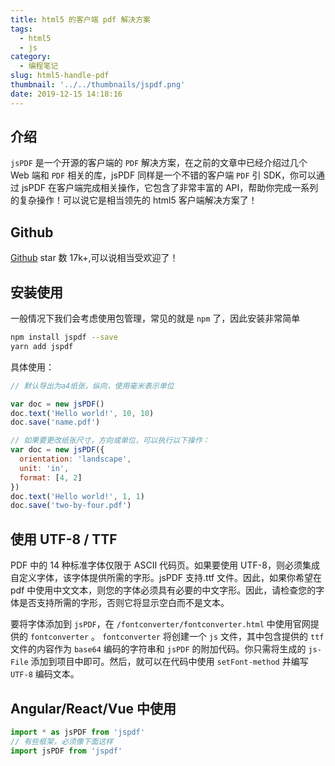 ```yaml
---
title: html5 的客户端 pdf 解决方案
tags:
  - html5
  - js
category:
  - 编程笔记
slug: html5-handle-pdf
thumbnail: '../../thumbnails/jspdf.png'
date: 2019-12-15 14:18:16
---
```


## 介绍

`jsPDF` 是一个开源的客户端的 `PDF` 解决方案，在之前的文章中已经介绍过几个 Web 端和 `PDF` 相关的库，jsPDF 同样是一个不错的客户端 `PDF` 引 SDK，你可以通过 jsPDF 在客户端完成相关操作，它包含了非常丰富的 API，帮助你完成一系列的复杂操作！可以说它是相当领先的 html5 客户端解决方案了！

## Github

[Github](https://github.com/MrRio/jsPDF) star 数 17k+,可以说相当受欢迎了！

## 安装使用

一般情况下我们会考虑使用包管理，常见的就是 `npm` 了，因此安装非常简单

```bash
npm install jspdf --save
yarn add jspdf
```

具体使用：

```js
// 默认导出为a4纸张，纵向，使用毫米表示单位

var doc = new jsPDF()
doc.text('Hello world!', 10, 10)
doc.save('name.pdf')

// 如果要更改纸张尺寸，方向或单位，可以执行以下操作：
var doc = new jsPDF({
  orientation: 'landscape',
  unit: 'in',
  format: [4, 2]
})
doc.text('Hello world!', 1, 1)
doc.save('two-by-four.pdf')
```

## 使用 UTF-8 / TTF

PDF 中的 14 种标准字体仅限于 ASCII 代码页。如果要使用 UTF-8，则必须集成自定义字体，该字体提供所需的字形。jsPDF 支持.ttf 文件。因此，如果你希望在 pdf 中使用中文文本，则您的字体必须具有必要的中文字形。因此，请检查您的字体是否支持所需的字形，否则它将显示空白而不是文本。

要将字体添加到 `jsPDF`，在 `/fontconverter/fontconverter.html` 中使用官网提供的 `fontconverter` 。 `fontconverter` 将创建一个 `js` 文件，其中包含提供的 `ttf` 文件的内容作为 `base64` 编码的字符串和 `jsPDF` 的附加代码。你只需将生成的 `js-File` 添加到项目中即可。然后，就可以在代码中使用 `setFont-method` 并编写 `UTF-8` 编码文本。

## Angular/React/Vue 中使用

```js
import * as jsPDF from 'jspdf'
// 有些框架，必须像下面这样
import jsPDF from 'jspdf'
```
